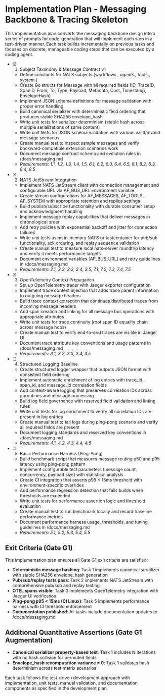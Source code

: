# Implementation Plan - Messaging Backbone & Tracing Skeleton

This implementation plan converts the messaging backbone design into a series of prompts for code-generation that will implement each step in a test-driven manner. Each task builds incrementally on previous tasks and focuses on discrete, manageable coding steps that can be executed by a coding agent.

- [x] 1. Subject Taxonomy & Message Contract v1










  - Define constants for NATS subjects (workflows.*, agents.*, tools.*, system.*)
  - Create Go structs for Message with all required fields (ID, TraceID, SpanID, From, To, Type, Payload, Metadata, Cost, Timestamp, EnvelopeHash)
  - Implement JSON schema definitions for message validation with proper error handling
  - Build canonical serializer with deterministic field ordering that produces stable SHA256 envelope_hash
  - Write unit tests for serializer determinism (stable hash across multiple serializations of same content)
  - Write unit tests for JSON schema validation with various valid/invalid message scenarios
  - Create manual test to inspect sample messages and verify backward-compatible extension scenarios work
  - Document message contract schema and evolution rules in /docs/messaging.md
  - _Requirements: 1.1, 1.2, 1.3, 1.4, 1.5, 6.1, 6.2, 6.3, 6.4, 6.5, 8.1, 8.2, 8.3, 8.4, 8.5_

- [x] 2. NATS JetStream Integration  





  - Implement NATS JetStream client with connection management and configurable URL via AF_BUS_URL environment variable
  - Create stream configurations for AF_MESSAGES, AF_TOOLS, AF_SYSTEM with appropriate retention and replica settings
  - Build publish/subscribe functionality with durable consumer setup and acknowledgment handling
  - Implement message replay capabilities that deliver messages in chronological order
  - Add retry policies with exponential backoff and jitter for connection failures
  - Write unit tests using in-memory NATS or testcontainer for pub/sub functionality, ack ordering, and replay sequence validation
  - Create manual test to measure local nats-server roundtrip latency and verify it meets performance targets
  - Document environment variables (AF_BUS_URL) and retry guidelines in /docs/messaging.md
  - _Requirements: 2.1, 2.2, 2.3, 2.4, 2.5, 7.1, 7.2, 7.3, 7.4, 7.5_

- [x] 3. OpenTelemetry Context Propagation





  - Set up OpenTelemetry tracer with Jaeger exporter configuration
  - Implement trace context injection that adds trace parent information to outgoing message headers
  - Build trace context extraction that continues distributed traces from incoming message headers  
  - Add span creation and linking for all message bus operations with appropriate attributes
  - Write unit tests for trace continuity (root span ID equality chain across message hops)
  - Create manual test to verify end-to-end traces are visible in Jaeger UI
  - Document trace attribute key conventions and usage patterns in /docs/messaging.md
  - _Requirements: 3.1, 3.2, 3.3, 3.4, 3.5_

- [ ] 4. Structured Logging Baseline
  - Create structured logger wrapper that outputs JSON format with consistent field ordering
  - Implement automatic enrichment of log entries with trace_id, span_id, and message_id correlation fields
  - Add context-aware logging that preserves correlation IDs across goroutines and message processing
  - Build log field governance with reserved field validation and linting rules
  - Write unit tests for log enrichment to verify all correlation IDs are present in log entries
  - Create manual test to tail logs during ping-pong scenario and verify all required fields are present
  - Document logging standards and reserved key conventions in /docs/messaging.md
  - _Requirements: 4.1, 4.2, 4.3, 4.4, 4.5_

- [ ] 5. Basic Performance Harness (Ping-Pong)
  - Build benchmark script that measures message routing p50 and p95 latency using ping-pong pattern
  - Implement configurable test parameters (message count, concurrency, payload size) with statistical analysis
  - Create CI integration that asserts p95 < 15ms threshold with environment-specific overrides
  - Add performance regression detection that fails builds when thresholds are exceeded
  - Write unit tests for performance assertion logic and threshold evaluation
  - Create manual test to run benchmark locally and record baseline performance metrics
  - Document performance harness usage, thresholds, and tuning guidelines in /docs/messaging.md
  - _Requirements: 5.1, 5.2, 5.3, 5.4, 5.5_

## Exit Criteria (Gate G1)

This implementation plan ensures all Gate G1 exit criteria are satisfied:

- **Deterministic message hashing**: Task 1 implements canonical serializer with stable SHA256 envelope_hash generation
- **Pub/sub/replay tests pass**: Task 2 implements NATS JetStream with comprehensive pub/sub and replay testing  
- **OTEL spans visible**: Task 3 implements OpenTelemetry integration with Jaeger UI verification
- **Ping-pong p95 < 15ms (CI Linux)**: Task 5 implements performance harness with CI threshold enforcement
- **Documentation published**: All tasks include documentation updates to /docs/messaging.md

## Additional Quantitative Assertions (Gate G1 Augmentation)

- **Canonical serializer property-based test**: Task 1 includes N iterations with no hash collision for permuted fields
- **Envelope_hash recomputation variance = 0**: Task 1 validates hash determinism across test matrix scenarios

Each task follows the test-driven development approach with implementation, unit tests, manual validation, and documentation components as specified in the development plan.